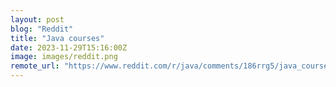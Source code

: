 ```yaml
---
layout: post
blog: "Reddit"
title: "Java courses"
date: 2023-11-29T15:16:00Z
image: images/reddit.png
remote_url: "https://www.reddit.com/r/java/comments/186rrg5/java_courses/"
---
```

